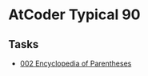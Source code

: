 # AtCoder Typical 90

## Tasks

- [002 Encyclopedia of Parentheses](https://atcoder.jp/contests/typical90/tasks/typical90_b)
